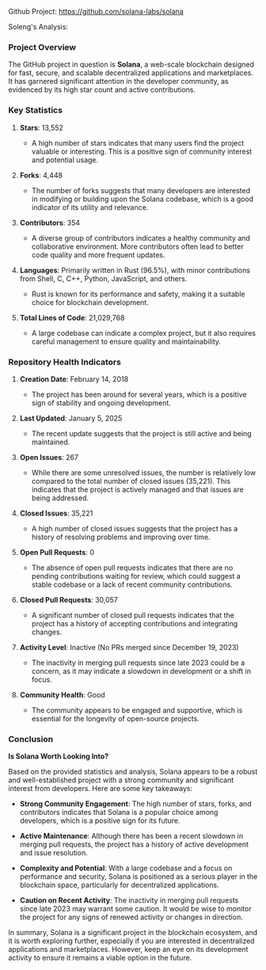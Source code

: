 Github Project: https://github.com/solana-labs/solana

Soleng's Analysis:

### Project Overview

The GitHub project in question is **Solana**, a web-scale blockchain designed for fast, secure, and scalable decentralized applications and marketplaces. It has garnered significant attention in the developer community, as evidenced by its high star count and active contributions.

### Key Statistics

1. **Stars**: 13,552
   - A high number of stars indicates that many users find the project valuable or interesting. This is a positive sign of community interest and potential usage.

2. **Forks**: 4,448
   - The number of forks suggests that many developers are interested in modifying or building upon the Solana codebase, which is a good indicator of its utility and relevance.

3. **Contributors**: 354
   - A diverse group of contributors indicates a healthy community and collaborative environment. More contributors often lead to better code quality and more frequent updates.

4. **Languages**: Primarily written in Rust (96.5%), with minor contributions from Shell, C, C++, Python, JavaScript, and others.
   - Rust is known for its performance and safety, making it a suitable choice for blockchain development.

5. **Total Lines of Code**: 21,029,768
   - A large codebase can indicate a complex project, but it also requires careful management to ensure quality and maintainability.

### Repository Health Indicators

1. **Creation Date**: February 14, 2018
   - The project has been around for several years, which is a positive sign of stability and ongoing development.

2. **Last Updated**: January 5, 2025
   - The recent update suggests that the project is still active and being maintained.

3. **Open Issues**: 267
   - While there are some unresolved issues, the number is relatively low compared to the total number of closed issues (35,221). This indicates that the project is actively managed and that issues are being addressed.

4. **Closed Issues**: 35,221
   - A high number of closed issues suggests that the project has a history of resolving problems and improving over time.

5. **Open Pull Requests**: 0
   - The absence of open pull requests indicates that there are no pending contributions waiting for review, which could suggest a stable codebase or a lack of recent community contributions.

6. **Closed Pull Requests**: 30,057
   - A significant number of closed pull requests indicates that the project has a history of accepting contributions and integrating changes.

7. **Activity Level**: Inactive (No PRs merged since December 19, 2023)
   - The inactivity in merging pull requests since late 2023 could be a concern, as it may indicate a slowdown in development or a shift in focus.

8. **Community Health**: Good
   - The community appears to be engaged and supportive, which is essential for the longevity of open-source projects.

### Conclusion

**Is Solana Worth Looking Into?**

Based on the provided statistics and analysis, Solana appears to be a robust and well-established project with a strong community and significant interest from developers. Here are some key takeaways:

- **Strong Community Engagement**: The high number of stars, forks, and contributors indicates that Solana is a popular choice among developers, which is a positive sign for its future.

- **Active Maintenance**: Although there has been a recent slowdown in merging pull requests, the project has a history of active development and issue resolution.

- **Complexity and Potential**: With a large codebase and a focus on performance and security, Solana is positioned as a serious player in the blockchain space, particularly for decentralized applications.

- **Caution on Recent Activity**: The inactivity in merging pull requests since late 2023 may warrant some caution. It would be wise to monitor the project for any signs of renewed activity or changes in direction.

In summary, Solana is a significant project in the blockchain ecosystem, and it is worth exploring further, especially if you are interested in decentralized applications and marketplaces. However, keep an eye on its development activity to ensure it remains a viable option in the future.